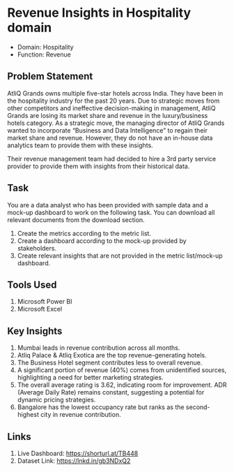 # Revenue Insights in Hospitality domain

- Domain:  Hospitality       
- Function: Revenue

## Problem Statement

AtliQ Grands owns multiple five-star hotels across India. They have been in the hospitality industry for the past 20 years. Due to strategic moves from other competitors and ineffective decision-making in management, AtliQ Grands are losing its market share and revenue in the luxury/business hotels category. As a strategic move, the managing director of AtliQ Grands wanted to incorporate “Business and Data Intelligence” to regain their market share and revenue. However, they do not have an in-house data analytics team to provide them with these insights.

Their revenue management team had decided to hire a 3rd party service provider to provide them with insights from their historical data.

## Task  

You are a data analyst who has been provided with sample data and a mock-up dashboard to work on the following task. You can download all relevant documents from the download section.

1. Create the metrics according to the metric list.
2. Create a dashboard according to the mock-up provided by stakeholders.
3. Create relevant insights that are not provided in the metric list/mock-up dashboard.


## Tools Used
1. Microsoft Power BI
2. Microsoft Excel

## Key Insights
1. Mumbai leads in revenue contribution across all months.
2. Atliq Palace & Atliq Exotica are the top revenue-generating hotels.
3. The Business Hotel segment contributes less to overall revenue.
4. A significant portion of revenue (40%) comes from unidentified sources, highlighting a need for better marketing strategies.
5. The overall average rating is 3.62, indicating room for improvement.
ADR (Average Daily Rate) remains constant, suggesting a potential for dynamic pricing strategies.
6. Bangalore has the lowest occupancy rate but ranks as the second-highest city in revenue contribution.

## Links
1. Live Dashboard: https://shorturl.at/TB448
2. Dataset Link: https://lnkd.in/gb3NDxQ2
 
